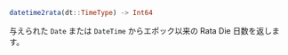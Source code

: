 ```julia
datetime2rata(dt::TimeType) -> Int64
```

与えられた `Date` または `DateTime` からエポック以来の Rata Die 日数を返します。
